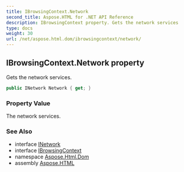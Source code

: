```yaml
---
title: IBrowsingContext.Network
second_title: Aspose.HTML for .NET API Reference
description: IBrowsingContext property. Gets the network services
type: docs
weight: 30
url: /net/aspose.html.dom/ibrowsingcontext/network/
---
```

## IBrowsingContext.Network property

Gets the network services.

```csharp
public INetwork Network { get; }
```

### Property Value

The network services.

### See Also

* interface [INetwork](../../../aspose.html.net/inetwork/)
* interface [IBrowsingContext](../)
* namespace [Aspose.Html.Dom](../../../aspose.html.dom/)
* assembly [Aspose.HTML](../../../)
